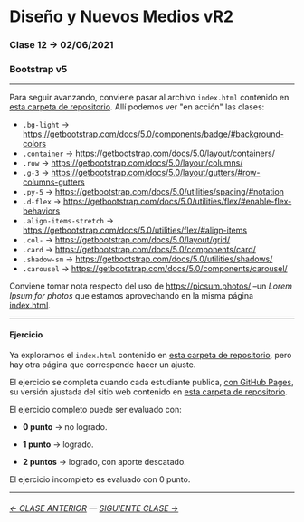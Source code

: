 # Diseño y Nuevos Medios vR2 

### Clase 12 → 02/06/2021

### Bootstrap v5

- - - - - - -

Para seguir avanzando, conviene pasar al archivo `index.html` contenido en [esta carpeta de repositorio](https://profesorfaco.github.io/dno037-2021/clase-12/index.html). Allí podemos ver "en acción" las clases:

- `.bg-light` → https://getbootstrap.com/docs/5.0/components/badge/#background-colors
- `.container` → https://getbootstrap.com/docs/5.0/layout/containers/
- `.row` → https://getbootstrap.com/docs/5.0/layout/columns/
- `.g-3` → https://getbootstrap.com/docs/5.0/layout/gutters/#row-columns-gutters
- `.py-5` → https://getbootstrap.com/docs/5.0/utilities/spacing/#notation
- `.d-flex` → https://getbootstrap.com/docs/5.0/utilities/flex/#enable-flex-behaviors
- `.align-items-stretch` → https://getbootstrap.com/docs/5.0/utilities/flex/#align-items
- `.col-` → https://getbootstrap.com/docs/5.0/layout/grid/
- `.card` → https://getbootstrap.com/docs/5.0/components/card/
- `.shadow-sm` → https://getbootstrap.com/docs/5.0/utilities/shadows/
- `.carousel` → https://getbootstrap.com/docs/5.0/components/carousel/

Conviene tomar nota respecto del uso de https://picsum.photos/ –un *Lorem Ipsum for photos* que estamos aprovechando  en la misma página [index.html](https://profesorfaco.github.io/dno037-2021/clase-10/index.html).

- - - - - - - 

#### Ejercicio

Ya exploramos el `index.html` contenido en [esta carpeta de repositorio](https://profesorfaco.github.io/dno037-2021/clase-12/), pero hay otra página que corresponde hacer un ajuste.

El ejercicio se completa cuando cada estudiante publica, [con GitHub Pages](https://docs.github.com/es/free-pro-team@latest/github/working-with-github-pages/configuring-a-publishing-source-for-your-github-pages-site), su versión ajustada del sitio web contenido en [esta carpeta de repositorio](https://profesorfaco.github.io/dno037-2021/clase-10/).

El ejercicio completo puede ser evaluado con:

- **0 punto** → no logrado.

- **1 punto** → logrado.

- **2 puntos** → logrado, con aporte descatado.

El ejercicio incompleto es evaluado con 0 punto.

- - - - - - - 

###### [← CLASE ANTERIOR](https://github.com/profesorfaco/dno037-2021/tree/main/clase-11) — [SIGUIENTE CLASE →](https://github.com/profesorfaco/dno037-2021/tree/main/clase-13)
